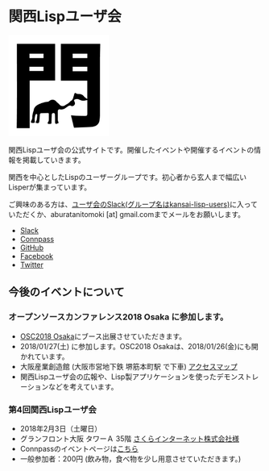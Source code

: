 # 関西Lispユーザ会

![](./img/klu-img.png)

関西Lispユーザ会の公式サイトです。開催したイベントや開催するイベントの情報を掲載していきます。

関西を中心としたLispのユーザーグループです。初心者から玄人まで幅広いLisperが集まっています。

ご興味のある方は、[ユーザ会のSlack(グループ名はkansai-lisp-users)](https://kansai-lisp-users.herokuapp.com)に入っていただくか、aburatanitomoki [at] gmail.comまでメールをお願いします。

* [Slack](http://kansai-lisp-users.slack.com)
* [Connpass](https://kansai-lisp-useres.connpass.com)
* [GitHub](https://github.com/kansai-lisp-users)
* [Facebook](https://www.facebook.com/groups/1425860504132972/)
* [Twitter](https://twitter.com/KansaiLispUsers)

## 今後のイベントについて

### オープンソースカンファレンス2018 Osaka に参加します。 

* [OSC2018 Osaka](https://www.ospn.jp/osc2018-osaka/)にブース出展させていただきます。
* 2018/01/27(土) に参加します。OSC2018 Osakaは、2018/01/26(金)にも開かれています。
* 大阪産業創造館 (大阪市営地下鉄 堺筋本町駅 で下車) [アクセスマップ](https://www.sansokan.jp/map/)
* 関西Lispユーザ会の広報や、Lisp製アプリケーションを使ったデモンストレーションなどを考えています。

### 第4回関西Lispユーザ会

* 2018年2月3日（土曜日）
* グランフロント大阪 タワーＡ 35階 [さくらインターネット株式会社様](https://www.sakura.ad.jp/)
* Connpassのイベントページは[こちら](https://kansai-lisp-useres.connpass.com/event/72080/)
* 一般参加者：200円 (飲み物，食べ物を少し用意させていただきます。)

